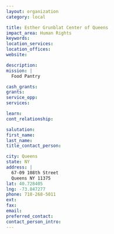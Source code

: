 ```yaml
---
layout: organization
category: local

title: Esther Grunblat Center of Queens
impact_area: Human Rights
keywords: 
location_services: 
location_offices: 
website: 

description: 
mission: |
  Food Pantry

cash_grants: 
grants: 
service_opp: 
services: 

learn: 
cont_relationship: 

salutation: 
first_name: 
last_name: 
title_contact_person: 

city: Queens
state: NY
address: |
  67-09 108th Street    
  Queens NY 11375
lat: 40.728405
lng: -73.847277
phone: 718-268-5011
ext: 
fax: 
email: 
preferred_contact: 
contact_person_intro: 
---
```

